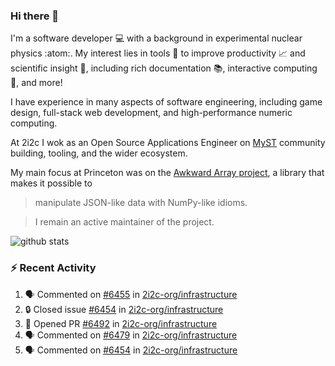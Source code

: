 ### Hi there 👋 

I'm a software developer 💻 with a background in experimental nuclear physics :atom:. My interest lies in tools :wrench: to improve productivity :chart_with_upwards_trend: and scientific insight :telescope:, including rich documentation 📚, interactive computing 🧮, and more! 

I have experience in many aspects of software engineering, including game design, full-stack web development, and high-performance numeric computing. 

At 2i2c I wok as an Open Source Applications Engineer on [MyST](https://github.com/jupyter-book/mystmd) community building, tooling, and the wider ecosystem. 

My main focus at Princeton was on the [Awkward Array project](awkward-array.org/), a library that makes it possible to 
> manipulate JSON-like data with NumPy-like idioms.

> I remain an active maintainer of the project. 

![github stats](https://github-readme-stats.vercel.app/api?username=agoose77&show_icons=true&hide_rank=true&hide_title=true&bg_color=30,e76445,904e95&text_color=efe3ec&icon_color=efe3ec)
<!--
**agoose77/agoose77** is a ✨ _special_ ✨ repository because its `README.md` (this file) appears on your GitHub profile.

Here are some ideas to get you started:

- 🔭 I’m currently working on ...
- 🌱 I’m currently learning ...
- 👯 I’m looking to collaborate on ...
- 🤔 I’m looking for help with ...
- 💬 Ask me about ...
- 📫 How to reach me: ...
- 😄 Pronouns: ...
- ⚡ Fun fact: ...
-->

### :zap: Recent Activity

<!--START_SECTION:activity-->
1. 🗣 Commented on [#6455](https://github.com/2i2c-org/infrastructure/issues/6455#issuecomment-3144697752) in [2i2c-org/infrastructure](https://github.com/2i2c-org/infrastructure)
2. 🔒 Closed issue [#6454](https://github.com/2i2c-org/infrastructure/issues/6454) in [2i2c-org/infrastructure](https://github.com/2i2c-org/infrastructure)
3. 💪 Opened PR [#6492](https://github.com/2i2c-org/infrastructure/pull/6492) in [2i2c-org/infrastructure](https://github.com/2i2c-org/infrastructure)
4. 🗣 Commented on [#6479](https://github.com/2i2c-org/infrastructure/pull/6479#issuecomment-3141028807) in [2i2c-org/infrastructure](https://github.com/2i2c-org/infrastructure)
5. 🗣 Commented on [#6454](https://github.com/2i2c-org/infrastructure/issues/6454#issuecomment-3139736157) in [2i2c-org/infrastructure](https://github.com/2i2c-org/infrastructure)
<!--END_SECTION:activity-->
